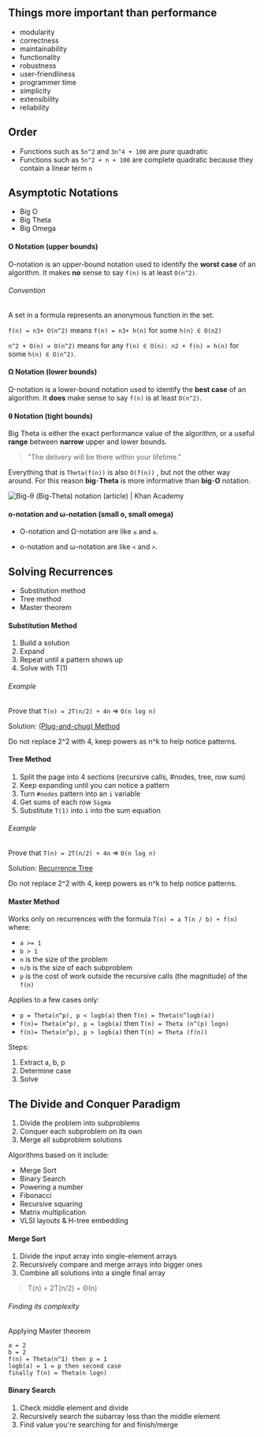 ## Things more important than performance

- modularity
- correctness
- maintainability
- functionality
- robustness
- user-friendliness
- programmer time
- simplicity
- extensibility
- reliability

## Order
- Functions such as `5n^2` and `3n^4 + 100` are *pure* quadratic
- Functions such as `5n^2 + n + 100` are complete quadratic because they contain a linear term `n`

## Asymptotic Notations

- Big O
- Big Theta 
- Big Omega

#### **O Notation** (upper bounds)

O-notation is an upper-bound notation used to identify the **worst case** of an algorithm. It makes **no** sense to say `f(n)` is at least `O(n^2)`.

###### Convention

A set in a formula represents an anonymous function in the set.

`f(n) = n3+ O(n^2)` means `f(n) = n3+ h(n)` for some `h(n) ∈ O(n2)`

`n^2 + O(n) = O(n^2)` means for any `f(n) ∈ O(n): n2 + f(n) = h(n)` for some `h(n) ∈ O(n^2)`.

#### Ω Notation (lower bounds)

Ω-notation is a lower-bound notation used to identify the **best case** of an algorithm. It **does** make sense to say `f(n)` is at least `O(n^2)`.

#### θ Notation (tight bounds)

Big Theta is either the exact performance value of the algorithm, or a useful **range** between **narrow** upper and lower bounds.

>  "The delivery will be there within your lifetime."

Everything that is `Theta(f(n))` is also `O(f(n))` , but not the other way around. For this reason **big**-**Theta** is more informative than **big**-**O** notation.

![Big-θ (Big-Theta) notation (article) | Khan Academy](https://cdn.kastatic.org/googleusercontent/-wifqTWyEEUOT_GdHeDafyyALYYDLagxRL5N6Sb5UjUWfeU4UjF7b8_7fcLBUYVc-0fNKpr4Cf3jFdbRWjAHO_RQ)

#### ο-notation and ω-notation (small o, small omega)

- O-notation and Ω-notation are like `≤` and `≥`.

- o-notation and ω-notation are like `<` and `>`.

## Solving Recurrences 

- Substitution method
- Tree method
- Master theorem

#### Substitution Method

1. Build a solution
2. Expand
3. Repeat until a pattern shows up
4. Solve with T(1)

###### Example

Prove that `T(n) = 2T(n/2) + 4n` => `O(n log n)`

Solution: [(Plug-and-chug) Method](https://youtu.be/Ob8SM0fz6p0)

Do not replace 2^2 with 4, keep powers as n^k to help notice patterns.

#### Tree Method

1. Split the page into 4 sections (recursive calls, #nodes, tree, row sum)
2. Keep expanding until you can notice a pattern
3. Turn `#nodes` pattern into an `i` variable
4. Get sums of each row `Sigma`
5. Substitute `T(1)` into `i` into the sum equation

###### Example

Prove that `T(n) = 2T(n/2) + 4n` => `O(n log n)`

Solution: [Recurrence Tree](https://www.youtube.com/watch?v=sLNPd_nPGIc)

Do not replace 2^2 with 4, keep powers as n^k to help notice patterns.

#### Master Method

Works only on recurrences with the formula `T(n) = a T(n / b) + f(n)` where:

- `a >= 1` 
- `b > 1` 
- `n` is the size of the problem
- `n/b` is the size of each subproblem
- `p` is the cost of work outside the recursive calls (the magnitude) of the `f(n)`

Applies to a few cases only:

- `p = Theta(n^p), p < logb(a)` then `T(n) = Theta(n^logb(a))`
- `f(n)= Theta(n^p), p = logb(a)` then `T(n) = Theta (n^(p) logn)`
- `f(n)= Theta(n^p), p > logb(a)` then `T(n) = Theta (f(n))`

Steps:

1. Extract a, b, p
2. Determine case
3. Solve

## The Divide and Conquer Paradigm

1. Divide the problem into subproblems
2. Conquer each subproblem on its own
3. Merge all subproblem solutions

Algorithms based on it include:

- Merge Sort
- Binary Search
- Powering a number
- Fibonacci
- Recursive squaring
- Matrix multiplication
- VLSI layouts & H-tree embedding

#### Merge Sort

1. Divide the input array into single-element arrays
2. Recursively compare and merge arrays into bigger ones
3. Combine all solutions into a single final array

> T(n) = 2T(n/2) + Θ(n)

###### Finding its complexity

Applying Master theorem

```
a = 2
b = 2
f(n) = Theta(n^1) then p = 1
logb(a) = 1 = p then second case
finally T(n) = Theta(n logn)
```

#### Binary Search

1. Check middle element and divide
2. Recursively search the subarray less than the middle element
3. Find value you're searching for and finish/merge